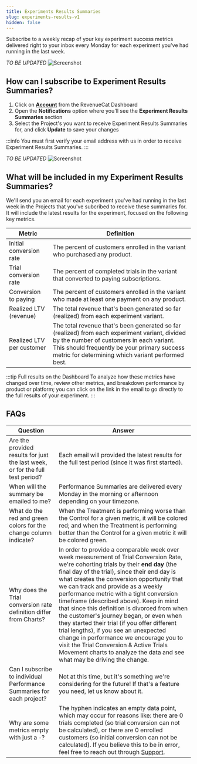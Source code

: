 ```yaml
---
title: Experiments Results Summaries
slug: experiments-results-v1
hidden: false
---
```


Subscribe to a weekly recap of your key experiment success metrics delivered right to your inbox every Monday for each experiment you've had running in the last week.

_TO BE UPDATED_
![Screenshot](/images/2fc49ac-Screenshot_2023-12-14_at_4.02.35_PM_b91239309d0ae78797b7f5977b536a21.png)

## How can I subscribe to Experiment Results Summaries?

1. Click on [**Account**](https://app.revenuecat.com/settings/account) from the RevenueCat Dashboard
2. Open the **Notifications** option where you'll see the **Experiment Results Summaries** section
3. Select the Project's you want to receive Experiment Results Summaries for, and click **Update** to save your changes

:::info
You must first verify your email address with us in order to receive Experiment Results Summaries.
:::

_TO BE UPDATED_
![Screenshot](/images/6dbeb98-Screenshot_2023-12-15_at_12.08.29_PM_c1fb4e4608b84a1a0354f4045d05d3fa.png)

## What will be included in my Experiment Results Summaries?

We'll send you an email for each experiment you've had running in the last week in the Projects that you've subcribed to receive these summaries for. It will include the latest results for the experiment, focused on the following key metrics.

| Metric                    | Definition                                                                                                                                                                                                                                      |
| ------------------------- | ----------------------------------------------------------------------------------------------------------------------------------------------------------------------------------------------------------------------------------------------- |
| Initial conversion rate   | The percent of customers enrolled in the variant who purchased any product.                                                                                                                                                                     |
| Trial conversion rate     | The percent of completed trials in the variant that converted to paying subscriptions.                                                                                                                                                          |
| Conversion to paying      | The percent of customers enrolled in the variant who made at least one payment on any product.                                                                                                                                                  |
| Realized LTV (revenue)    | The total revenue that's been generated so far (realized) from each experiment variant.                                                                                                                                                         |
| Realized LTV per customer | The total revenue that's been generated so far (realized) from each experiment variant, divided by the number of customers in each variant. This should frequently be your primary success metric for determining which variant performed best. |

:::tip Full results on the Dashboard
To analyze how these metrics have changed over time, review other metrics, and breakdown performance by product or platform; you can click on the link in the email to go directly to the full results of your experiment.
:::

## FAQs

| Question                                                                      | Answer                                                                                                                                                                                                                                                                                                                                                                                                                                                                                                                                                                                                                                                                                                               |
| ----------------------------------------------------------------------------- | -------------------------------------------------------------------------------------------------------------------------------------------------------------------------------------------------------------------------------------------------------------------------------------------------------------------------------------------------------------------------------------------------------------------------------------------------------------------------------------------------------------------------------------------------------------------------------------------------------------------------------------------------------------------------------------------------------------------- |
| Are the provided results for just the last week, or for the full test period? | Each email will provided the latest results for the full test period (since it was first started).                                                                                                                                                                                                                                                                                                                                                                                                                                                                                                                                                                                                                   |
| When will the summary be emailed to me?                                       | Performance Summaries are delivered every Monday in the morning or afternoon depending on your timezone.                                                                                                                                                                                                                                                                                                                                                                                                                                                                                                                                                                                                             |
| What do the red and green colors for the change column indicate?              | When the Treatment is performing worse than the Control for a given metric, it will be colored red; and when the Treatment is performing better than the Control for a given metric it will be colored green.                                                                                                                                                                                                                                                                                                                                                                                                                                                                                                        |
| Why does the Trial conversion rate definition differ from Charts?             | In order to provide a comparable week over week measurement of Trial Conversion Rate, we're cohorting trials by their **end day** (the final day of the trial), since their end day is what creates the conversion opportunity that we can track and provide as a weekly performance metric with a tight conversion timeframe (described above). Keep in mind that since this definition is divorced from when the customer's journey began, or even when they started their trial (if you offer different trial lengths), if you see an unexpected change in performance we encourage you to visit the Trial Conversion & Active Trials Movement charts to analyze the data and see what may be driving the change. |
| Can I subscribe to individual Performance Summaries for each project?         | Not at this time, but it's something we're considering for the future! If that's a feature you need, let us know about it.                                                                                                                                                                                                                                                                                                                                                                                                                                                                                                                                                                                           |
| Why are some metrics empty with just a `-`?                                   | The hyphen indicates an empty data point, which may occur for reasons like: there are 0 trials completed (so trial conversion can not be calculated), or there are 0 enrolled customers (so initial conversion can not be calculated). If you believe this to be in error, feel free to reach out through [Support](https://app.revenuecat.com/settings/support).                                                                                                                                                                                                                                                                                                                                                    |
